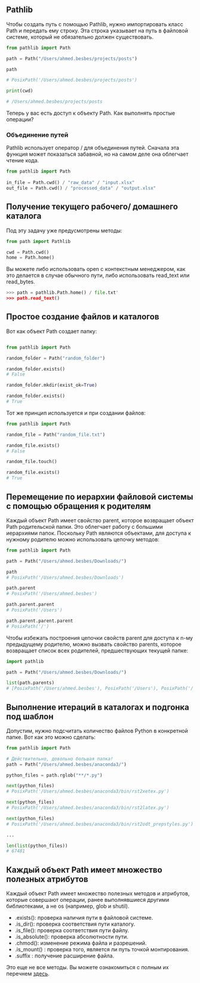 ## Pathlib

Чтобы создать путь с помощью Pathlib, нужно импортировать класс Path и передать ему строку. 
Эта строка указывает на путь в файловой системе, который не обязательно должен существовать.

```python
from pathlib import Path

path = Path("/Users/ahmed.besbes/projects/posts")

path

# PosixPath('/Users/ahmed.besbes/projects/posts')

print(cwd)

# /Users/ahmed.besbes/projects/posts
```

Теперь у вас есть доступ к объекту Path. Как выполнять простые операции?

### Объединение путей

Pathlib использует оператор / для объединения путей. 
Сначала эта функция может показаться забавной, но на самом деле она облегчает чтение кода.

```python
from pathlib import Path
 
in_file = Path.cwd() / "raw_data" / "input.xlsx"
out_file = Path.cwd() / "processed_data" / "output.xlsx"
```

## Получение текущего рабочего/ домашнего каталога

Под эту задачу уже предусмотрены методы:

```python
from path import Pathlib

cwd = Path.cwd()
home = Path.home()
```
Вы можете либо использовать open с контекстным менеджером,
как это делается в случае обычного пути,
либо использовать read_text или read_bytes.

```python
>>> path = pathlib.Path.home() / file.txt'
>>> path.read_text()
```

## Простое создание файлов и каталогов

Вот как объект Path создает папку:
```python

from pathlib import Path

random_folder = Path("random_folder")

random_folder.exists()
# False

random_folder.mkdir(exist_ok=True)

random_folder.exists()
# True
```

Тот же принцип используется и при создании файлов:
```python
from pathlib import Path

random_file = Path("random_file.txt")

random_file.exists()
# False

random_file.touch()

random_file.exists()
# True
```
## Перемещение по иерархии файловой системы с помощью обращения к родителям

Каждый объект Path имеет свойство parent, которое возвращает объект Path родительской папки.
Это облегчает работу с большими иерархиями папок.
Поскольку Path являются объектами, для доступа к нужному родителю можно использовать цепочку методов:

```python
from pathlib import Path

path = Path("/Users/ahmed.besbes/Downloads/")

path
# PosixPath('/Users/ahmed.besbes/Downloads')

path.parent
# PosixPath('/Users/ahmed.besbes')

path.parent.parent
# PosixPath('/Users')

path.parent.parent.parent
# PosixPath('/')
```

Чтобы избежать построения цепочки свойств parent для доступа к n-му предыдущему родителю,
можно вызвать свойство parents, которое возвращает список всех родителей,
предшествующих текущей папке:
```python
import pathlib

path = Path("/Users/ahmed.besbes/Downloads/")

list(path.parents)
# [PosixPath('/Users/ahmed.besbes'), PosixPath('/Users'), PosixPath('/')]
```

## Выполнение итераций в каталогах и подгонка под шаблон

Допустим, нужно подсчитать количество файлов Python в конкретной папке. Вот как это можно сделать:
```python
from pathlib import Path

# Действительно, довольно большая папка!
path = Path("/Users/ahmed.besbes/anaconda3/")

python_files = path.rglob("**/*.py")

next(python_files)
# PosixPath('/Users/ahmed.besbes/anaconda3/bin/rst2xetex.py')

next(python_files)
# PosixPath('/Users/ahmed.besbes/anaconda3/bin/rst2latex.py')

next(python_files)
# PosixPath('/Users/ahmed.besbes/anaconda3/bin/rst2odt_prepstyles.py')

...

len(list(python_files))
# 67481
```
## Каждый объект Path имеет множество полезных атрибутов

Каждый объект Path имеет множество полезных методов и атрибутов,
которые совершают операции, ранее выполнявшиеся другими библиотеками,
а не os (например, glob и shutil).

* .exists(): проверка наличия пути в файловой системе.
* .is_dir(): проверка соответствия пути каталогу.
* .is_file(): проверка соответствия пути файлу.
* .is_absolute(): проверка абсолютности пути.
* .chmod(): изменение режима файла и разрешений.
* .is_mount() : проверка того, является ли путь точкой монтирования.
* .suffix : получение расширение файла.

Это еще не все методы. Вы можете ознакомиться с полным их перечнем [здесь](https://docs.python.org/3/library/pathlib.html).

